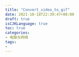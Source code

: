 ```yaml
---
title: "Convert_video_to_gif"
date: 2021-10-18T22:39:47+08:00
draft: true
isCJKLanguage: true
toc: true
categories:
- 电脑与网络
tags:
- 
---
```



